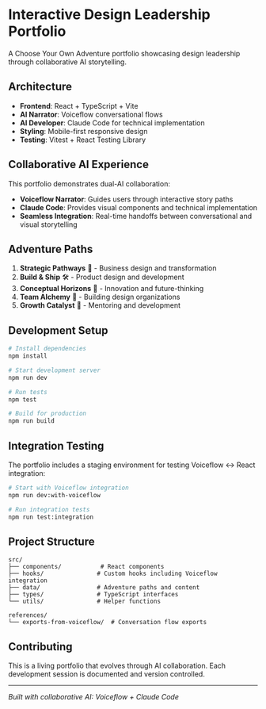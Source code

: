 # Interactive Design Leadership Portfolio

A Choose Your Own Adventure portfolio showcasing design leadership through collaborative AI storytelling.

## Architecture

- **Frontend**: React + TypeScript + Vite
- **AI Narrator**: Voiceflow conversational flows
- **AI Developer**: Claude Code for technical implementation
- **Styling**: Mobile-first responsive design
- **Testing**: Vitest + React Testing Library

## Collaborative AI Experience

This portfolio demonstrates dual-AI collaboration:
- **Voiceflow Narrator**: Guides users through interactive story paths
- **Claude Code**: Provides visual components and technical implementation
- **Seamless Integration**: Real-time handoffs between conversational and visual storytelling

## Adventure Paths

1. **Strategic Pathways** 🎯 - Business design and transformation
2. **Build & Ship** 🛠️ - Product design and development
3. **Conceptual Horizons** 🧠 - Innovation and future-thinking
4. **Team Alchemy** 👥 - Building design organizations
5. **Growth Catalyst** 🌱 - Mentoring and development

## Development Setup

```bash
# Install dependencies
npm install

# Start development server
npm run dev

# Run tests
npm test

# Build for production
npm run build
```

## Integration Testing

The portfolio includes a staging environment for testing Voiceflow ↔ React integration:

```bash
# Start with Voiceflow integration
npm run dev:with-voiceflow

# Run integration tests
npm run test:integration
```

## Project Structure

```
src/
├── components/           # React components
├── hooks/               # Custom hooks including Voiceflow integration
├── data/                # Adventure paths and content
├── types/               # TypeScript interfaces
└── utils/               # Helper functions

references/
└── exports-from-voiceflow/  # Conversation flow exports
```

## Contributing

This is a living portfolio that evolves through AI collaboration. Each development session is documented and version controlled.

---

*Built with collaborative AI: Voiceflow + Claude Code*